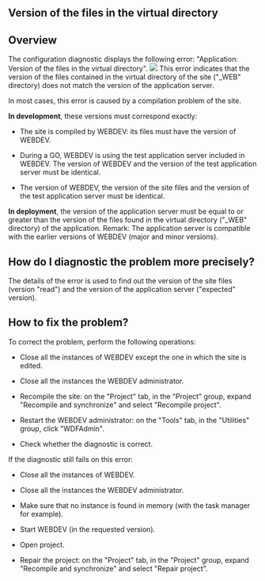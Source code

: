 


## Version of the files in the virtual directory
			





## Overview
<a name="overview_ELTTEXTE000128"></a>
The configuration diagnostic displays the following error: "Application: Version of the files in the virtual directory".
![](https://doc.pcsoft.fr/en-US/images/image.awp?langid=3&name=WebDev_Virtuel.gif)
This error indicates that the version of the files contained in the virtual directory of the site ("_WEB" directory) does not match the version of the application server.

In most cases, this error is caused by a compilation problem of the site.

**In development**, these versions must correspond exactly:

- The site is compiled by WEBDEV: its files must have the version of WEBDEV.

- During a GO, WEBDEV is using the test application server included in WEBDEV. The version of WEBDEV and the version of the test application server must be identical.

- The version of WEBDEV, the version of the site files and the version of the test application server must be identical.




**In deployment**, the version of the application server must be equal to or greater than the version of the files found in the virtual directory ("_WEB" directory) of the application. 
Remark: The application server is compatible with the earlier versions of WEBDEV (major and minor versions). 



## How do I diagnostic the problem more precisely?
<a name="how_diagnostic_the_problem_more_precisely_ELTTEXTE000152"></a>
The details of the error is used to find out the version of the site files (version "read") and the version of the application  server ("expected" version). 



## How to fix the problem?
<a name="how_fix_the_problem_ELTTEXTE000176"></a>
To correct the problem, perform the following operations:

- Close all the instances of WEBDEV except the one in which the site is edited. 

- Close all the instances the WEBDEV administrator.

- Recompile the site: on the "Project" tab, in the "Project" group, expand "Recompile and synchronize" and select "Recompile project".

- Restart the WEBDEV administrator: on the "Tools" tab, in the "Utilities" group, click "WDFAdmin".

- Check whether the diagnostic is correct.




If the diagnostic still fails on this error:

- Close all the instances of WEBDEV.

- Close all the instances the WEBDEV administrator.

- Make sure that no instance is found in memory (with the task manager for example).

- Start WEBDEV (in the requested version).

- Open project.

- Repair the project: on the "Project" tab, in the "Project" group, expand "Recompile and synchronize" and select "Repair project".





